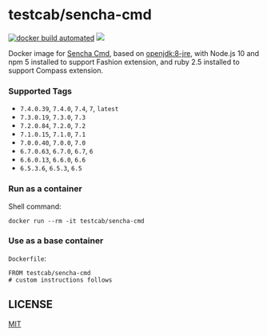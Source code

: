# testcab/sencha-cmd

[![docker build automated](https://img.shields.io/docker/cloud/automated/testcab/sencha-cmd.svg)](https://hub.docker.com/r/testcab/sencha-cmd "testcab/sencha-cmd")
[![](https://images.microbadger.com/badges/image/testcab/sencha-cmd.svg)](https://microbadger.com/images/testcab/sencha-cmd "testcab/sencha-cmd")

Docker image for [Sencha Cmd](https://www.sencha.com/products/extjs/cmd-download/), based on [openjdk:8-jre](https://hub.docker.com/_/openjdk), with Node.js 10 and npm 5 installed to support Fashion extension, and ruby 2.5 installed to support Compass extension.


### Supported Tags

* `7.4.0.39`, `7.4.0`, `7.4`, `7`, `latest`
* `7.3.0.19`, `7.3.0`, `7.3`
* `7.2.0.84`, `7.2.0`, `7.2`
* `7.1.0.15`, `7.1.0`, `7.1`
* `7.0.0.40`, `7.0.0`, `7.0`
* `6.7.0.63`, `6.7.0`, `6.7`, `6`
* `6.6.0.13`, `6.6.0`, `6.6`
* `6.5.3.6`, `6.5.3`, `6.5`


### Run as a container

Shell command:

```
docker run --rm -it testcab/sencha-cmd
```

### Use as a base container

`Dockerfile`:

```
FROM testcab/sencha-cmd
# custom instructions follows
```

## LICENSE

[MIT](LICENSE)

